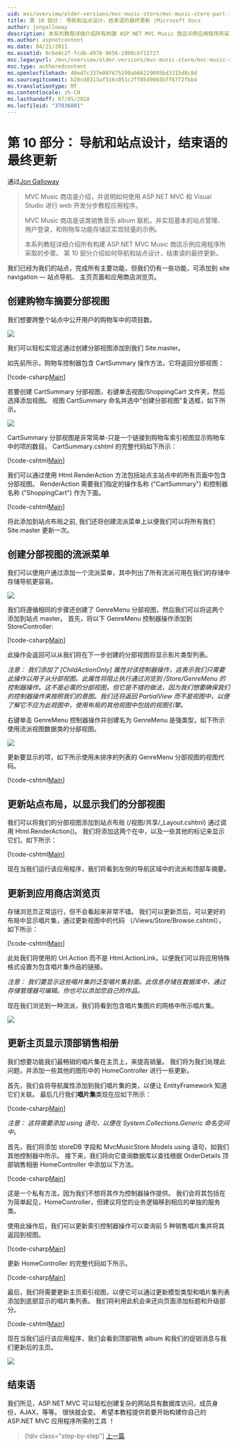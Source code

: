 ```yaml
---
uid: mvc/overview/older-versions/mvc-music-store/mvc-music-store-part-10
title: 第 10 部分： 导航和站点设计，结束语的最终更新 |Microsoft Docs
author: jongalloway
description: 本系列教程详细介绍所有构建 ASP.NET MVC Music 商店示例应用程序所采取的步骤。 第 10 部分介绍了导航和 S.的最终更新...
ms.author: aspnetcontent
ms.date: 04/21/2011
ms.assetid: 0c6e4c2f-fcdb-4978-9656-1990c6f15727
msc.legacyurl: /mvc/overview/older-versions/mvc-music-store/mvc-music-store-part-10
msc.type: authoredcontent
ms.openlocfilehash: 40ed7c337e097675199ab66229095bd3315d8c8d
ms.sourcegitcommit: b28cd0313af316c051c2ff8549865bff67f2fbb4
ms.translationtype: MT
ms.contentlocale: zh-CN
ms.lasthandoff: 07/05/2018
ms.locfileid: "37836801"
---
```

<a name="part-10-final-updates-to-navigation-and-site-design-conclusion"></a>第 10 部分： 导航和站点设计，结束语的最终更新
====================
通过[Jon Galloway](https://github.com/jongalloway)

> MVC Music 商店是介绍，并说明如何使用 ASP.NET MVC 和 Visual Studio 进行 web 开发分步教程应用程序。  
>   
> MVC Music 商店是该类销售音乐 album 联机，并实现基本的站点管理、 用户登录，和购物车功能存储区实现轻量的示例。  
>   
> 本系列教程详细介绍所有构建 ASP.NET MVC Music 商店示例应用程序所采取的步骤。 第 10 部分介绍如何导航和站点设计，结束语的最终更新。


我们已经为我们的站点，完成所有主要功能，但我们仍有一些功能，可添加到 site navigation — 站点导航、 主页页面和应用商店浏览页。

## <a name="creating-the-shopping-cart-summary-partial-view"></a>创建购物车摘要分部视图

我们想要跨整个站点中公开用户的购物车中的项目数。

![](mvc-music-store-part-10/_static/image1.png)

我们可以轻松实现这通过创建分部视图添加到我们 Site.master。

如先前所示，购物车控制器包含 CartSummary 操作方法，它将返回分部视图：

[!code-csharp[Main](mvc-music-store-part-10/samples/sample1.cs)]

若要创建 CartSummary 分部视图，右键单击视图/ShoppingCart 文件夹，然后选择添加视图。 视图 CartSummary 命名并选中"创建分部视图"复选框，如下所示。

![](mvc-music-store-part-10/_static/image2.png)

CartSummary 分部视图是非常简单-只是一个链接到购物车索引视图显示购物车中的项的数目。 CartSummary.cshtml 的完整代码如下所示：

[!code-cshtml[Main](mvc-music-store-part-10/samples/sample2.cshtml)]

我们可以通过使用 Html.RenderAction 方法包括站点主站点中的所有页面中包含分部视图。 RenderAction 需要我们指定的操作名称 ("CartSummary") 和控制器名称 ("ShoppingCart") 作为下面。

[!code-cshtml[Main](mvc-music-store-part-10/samples/sample3.cshtml)]

将此添加到站点布局之前, 我们还将创建流派菜单上以便我们可以将所有我们 Site.master 更新一次。

## <a name="creating-the-genre-menu-partial-view"></a>创建分部视图的流派菜单

我们可以使用户通过添加一个流派菜单，其中列出了所有流派可用在我们的存储中存储导航更容易。

![](mvc-music-store-part-10/_static/image3.png)

我们将遵循相同的步骤还创建了 GenreMenu 分部视图，然后我们可以将这两个添加到站点 master。 首先，将以下 GenreMenu 控制器操作添加到 StoreController:

[!code-csharp[Main](mvc-music-store-part-10/samples/sample4.cs)]

此操作会返回可以从我们将在下一步创建的分部视图将显示影片类型列表。

*注意： 我们添加了 [ChildActionOnly] 属性对该控制器操作，这表示我们只需要此操作以用于从分部视图。此属性将阻止执行通过浏览到 /Store/GenreMenu 的控制器操作。这不是必需的分部视图，但它是不错的做法，因为我们想要确保我们的控制器操作来按照我们的意图。我们还将返回 PartialView 而不是视图中，以便了解它不应为此视图中，使用布局的其他视图中包括的视图引擎。*

右键单击 GenreMenu 控制器操作并创建名为 GenreMenu 是强类型，如下所示使用流派视图数据类的分部视图。

![](mvc-music-store-part-10/_static/image4.png)

更新要显示的项，如下所示使用未排序的列表的 GenreMenu 分部视图的视图代码。

[!code-cshtml[Main](mvc-music-store-part-10/samples/sample5.cshtml)]

## <a name="updating-site-layout-to-display-our-partial-views"></a>更新站点布局，以显示我们的分部视图

我们可以将我们的分部视图添加到站点布局 (/视图/共享/\_Layout.cshtml) 通过调用 Html.RenderAction()。 我们将添加这两个在中，以及一些其他的标记来显示它们，如下所示：

[!code-cshtml[Main](mvc-music-store-part-10/samples/sample6.cshtml)]

现在当我们运行该应用程序，我们将看到左侧的导航区域中的流派和顶部车摘要。

## <a name="update-to-the-store-browse-page"></a>更新到应用商店浏览页

存储浏览页正常运行，但不会看起来非常不错。 我们可以更新页后，可以更好的布局中显示唱片集，通过更新视图中的代码 （/Views/Store/Browse.cshtml），如下所示：

[!code-cshtml[Main](mvc-music-store-part-10/samples/sample7.cshtml)]

此处我们将使用的 Url.Action 而不是 Html.ActionLink，以便我们可以将应用特殊格式设置为包含唱片集作品的链接。

*注意： 我们要显示这些唱片集的泛型唱片集封面。此信息存储在数据库中，通过存储管理器可编辑。你也可以添加您自己的作品。*

现在我们浏览到一种流派，我们将看到包含唱片集图片的网格中所示唱片集。

![](mvc-music-store-part-10/_static/image5.png)

## <a name="updating-the-home-page-to-show-top-selling-albums"></a>更新主页显示顶部销售相册

我们想要功能我们最畅销的唱片集在主页上，来提高销量。 我们将为我们处理此问题，并添加一些其他的图形中的 HomeController 进行一些更新。

首先，我们会将导航属性添加到我们唱片集的类，以便让 EntityFramework 知道它们关联。 最后几行我们**唱片集**类现在应如下所示：

[!code-csharp[Main](mvc-music-store-part-10/samples/sample8.cs)]

*注意： 这将需要添加 using 语句，以便在 System.Collections.Generic 命名空间中。*

首先，我们将添加 storeDB 字段和 MvcMusicStore.Models using 语句，如我们其他控制器中所示。 接下来，我们将向它查询数据库以查找根据 OrderDetails 顶部销售相册 HomeController 中添加以下方法。

[!code-csharp[Main](mvc-music-store-part-10/samples/sample9.cs)]

这是一个私有方法，因为我们不想将其作为控制器操作提供。 我们会将其包括在为简单起见，HomeController，但建议将您的业务逻辑移到相应的单独的服务类。

使用此操作后，我们可以更新索引控制器操作可以查询前 5 种销售唱片集并将其返回到视图。

[!code-csharp[Main](mvc-music-store-part-10/samples/sample10.cs)]

更新 HomeController 的完整代码如下所示。

[!code-csharp[Main](mvc-music-store-part-10/samples/sample11.cs)]

最后，我们将需要更新主页索引视图，以便它可以通过更新模型类型和唱片集列表添加到底部显示的唱片集列表。 我们将利用此机会来还向页面添加标题和升级部分。

[!code-cshtml[Main](mvc-music-store-part-10/samples/sample12.cshtml)]

现在当我们运行该应用程序，我们会看到顶部销售 album 和我们的促销消息与我们更新后的主页。

![](mvc-music-store-part-10/_static/image1.jpg)

## <a name="conclusion"></a>结束语

我们所见，ASP.NET MVC 可以轻松创建复杂的网站具有数据库访问，成员身份，AJAX，等等。 很快就会变。 希望本教程提供若要开始构建你自己的 ASP.NET MVC 应用程序所需的工具 ！


> [!div class="step-by-step"]
> [上一篇](mvc-music-store-part-9.md)
